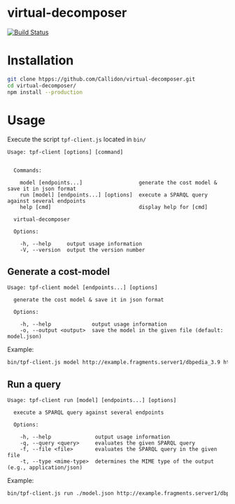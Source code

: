 #  virtual-decomposer
[![Build Status](https://travis-ci.org/Callidon/virtual-decomposer.svg?branch=master)](https://travis-ci.org/Callidon/virtual-decomposer)

# Installation
```bash
git clone htpps://github.com/Callidon/virtual-decomposer.git
cd virtual-decomposer/
npm install --production
```

# Usage

Execute the script `tpf-client.js` located in `bin/`
```
Usage: tpf-client [options] [command]


  Commands:

    model [endpoints...]                  generate the cost model & save it in json format
    run [model] [endpoints...] [options]  execute a SPARQL query against several endpoints
    help [cmd]                            display help for [cmd]

  virtual-decomposer

  Options:

    -h, --help     output usage information
    -V, --version  output the version number
```

## Generate a cost-model

```
Usage: tpf-client model [endpoints...] [options]

  generate the cost model & save it in json format

  Options:

    -h, --help             output usage information
    -o, --output <output>  save the model in the given file (default: model.json)
```
Example:
```bash
bin/tpf-client.js model http://example.fragments.server1/dbpedia_3.9 http://example.fragments.server2/dbpedia_3.9 -o model.json
```

## Run a query

```
Usage: tpf-client run [model] [endpoints...] [options]

  execute a SPARQL query against several endpoints

  Options:

    -h, --help              output usage information
    -q, --query <query>     evaluates the given SPARQL query
    -f, --file <file>       evaluates the SPARQL query in the given file
    -t, --type <mime-type>  determines the MIME type of the output (e.g., application/json)
```

Example:
```bash
bin/tpf-client.js run ./model.json http://example.fragments.server1/dbpedia_3.9 http://example.fragments.server2/dbpedia_3.9 -q 'SELECT * WHERE { ?s rdf:type ?o . }'
```

